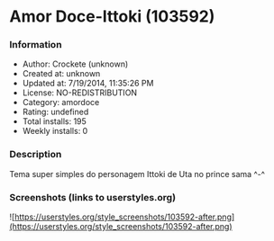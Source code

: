 # Amor Doce-Ittoki (103592)

### Information
- Author: Crockete (unknown)
- Created at: unknown
- Updated at: 7/19/2014, 11:35:26 PM
- License: NO-REDISTRIBUTION
- Category: amordoce
- Rating: undefined
- Total installs: 195
- Weekly installs: 0


### Description
Tema super simples do personagem Ittoki de Uta no prince sama ^-^


### Screenshots (links to userstyles.org)
![https://userstyles.org/style_screenshots/103592-after.png](https://userstyles.org/style_screenshots/103592-after.png)


